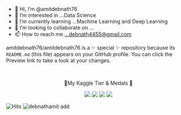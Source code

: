 - 👋 Hi, I’m @amitdebnath76
- 👀 I’m interested in ...Data Science
- 🌱 I’m currently learning ...Machine Learning and Deep Learning
- 💞️ I’m looking to collaborate on ...
- 📫 How to reach me ...debnath4455@gmail.com

amitdebnath76/amitdebnath76 is a ✨ special ✨ repository because its `README.md` (this file) appears on your GitHub profile.
You can click the Preview link to take a look at your changes.
<p align="center">

<p align="center">

  <br/>
  <p align="center">🥇My Kaggle Tier & Medals 🥇</p>
 
</p>
<p align="center">
  <img src="https://road-to-kaggle-grandmaster.vercel.app/api/badges/debnathamit/competition/light" />
  <img src="https://road-to-kaggle-grandmaster.vercel.app/api/badges/debnathamit/dataset/light" />
  <img src="https://road-to-kaggle-grandmaster.vercel.app/api/badges/debnathamit/notebook/light" />
  <img src="https://road-to-kaggle-grandmaster.vercel.app/api/badges/debnathamit/discussion/light" />
</p>

![Hits](https://hits.seeyoufarm.com/api/count/incr/badge.svg?url=https%3A%2F%2Fgithub.com%2Fdebnathamit%2Fkaggle-badge&count_bg=%23DDAA17&title_bg=%23555555&icon=&icon_color=%23E7E7E7&title=hits&edge_flat=false)
![debnathamit](https://road-to-kaggle-grandmaster.vercel.app/api/simple/debnathamit)
add
